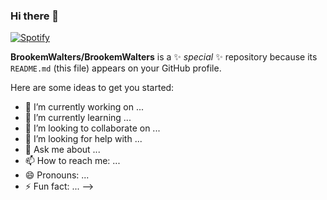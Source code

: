 ### Hi there 👋

[![Spotify](https://brookemwalters.vercel.app/api/spotify)](https://open.spotify.com/user/1220419778)
      
      
**BrookemWalters/BrookemWalters** is a ✨ _special_ ✨ repository because its `README.md` (this file) appears on your GitHub profile.

Here are some ideas to get you started:

- 🔭 I’m currently working on ...
- 🌱 I’m currently learning ...
- 👯 I’m looking to collaborate on ...
- 🤔 I’m looking for help with ...
- 💬 Ask me about ...
- 📫 How to reach me: ...
- 😄 Pronouns: ...
- ⚡ Fun fact: ...
-->
